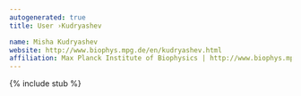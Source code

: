 ```yaml
---
autogenerated: true
title: User ›Kudryashev

name: Misha Kudryashev
website: http://www.biophys.mpg.de/en/kudryashev.html
affiliation: Max Planck Institute of Biophysics | http://www.biophys.mpg.de/
---
```

{% include stub %}

